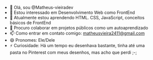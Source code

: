 - 👋 Olá, sou @Matheus-vieiradev
- 👀 Estou interessado em Desenvolvimento Web como FrontEnd
- 🌱 Atualmente estou aprendendo HTML. CSS, JavaScript, conceitos básicos de FrontEnd
- 💞️ Procuro colaborar em projetos públicos como um autoaprendizado 
- 📫 Como entrar em contato comigo: matheusvieira2411@gmail.com
- 😄 Pronomes: Ele/Dele
- ⚡ Curiosidade: Há um tempo eu desenhava bastante, tinha até uma pasta no Pinterest com meus desenhos, mas acho que perdi ;-;

<!---
Matheus-vieiradev/Matheus-vieiradev is a ✨ special ✨ repository because its `README.md` (this file) appears on your GitHub profile.
You can click the Preview link to take a look at your changes.
--->
